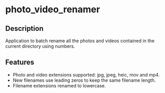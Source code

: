 # photo_video_renamer

## Description
Application to batch rename all the photos and videos contained in the current directory using numbers.

## Features
- Photo and video extensions supported: jpg, jpeg, heic, mov and mp4.
- New filenames use leading zeros to keep the same filename length.
- Filename extensions renamed to lowercase.

